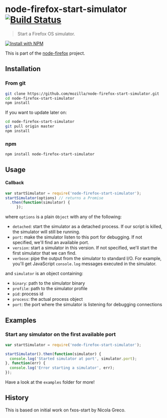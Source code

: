 # node-firefox-start-simulator [![Build Status](https://secure.travis-ci.org/mozilla/node-firefox-start-simulator.png?branch=master)](http://travis-ci.org/mozilla/node-firefox-start-simulator)

> Start a Firefox OS simulator.

[![Install with NPM](https://nodei.co/npm/node-firefox-start-simulator.png?downloads=true&stars=true)](https://nodei.co/npm/node-firefox-start-simulator/)

This is part of the [node-firefox](https://github.com/mozilla/node-firefox) project.

## Installation

### From git

```sh
git clone https://github.com/mozilla/node-firefox-start-simulator.git
cd node-firefox-start-simulator
npm install
```

If you want to update later on:

```sh
cd node-firefox-start-simulator
git pull origin master
npm install
```

### npm

```sh
npm install node-firefox-start-simulator
```

## Usage

#### Callback

```javascript
var startSimulator = require('node-firefox-start-simulator');
startSimulator(options) // returns a Promise
  .then(function(simulator) {
     });
```

where `options` is a plain `Object` with any of the following:

* `detached`: start the simulator as a detached process. If our script is killed, the simulator will still be running.
* `port`: make the simulator listen to this port for debugging. If not specified, we'll find an available port.
* `version`: start a simulator in this version. If not specified, we'll start the first simulator that we can find.
* `verbose`: pipe the output from the simulator to standard I/O. For example, you'll get JavaScript `console.log` messages executed in the simulator.

and `simulator` is an object containing:

* `binary`: path to the simulator binary
* `profile`: path to the simulator profile
* `pid`: process id
* `process`: the actual process object
* `port`: the port where the simulator is listening for debugging connections

## Examples

### Start any simulator on the first available port

```javascript
var startSimulator = require('node-firefox-start-simulator');

startSimulator().then(function(simulator) {
  console.log('Started simulator at port', simulator.port);
}, function(err) {
  console.log('Error starting a simulator', err);
});

```

Have a look at the `examples` folder for more!

<!-- These examples need updating to the Promise style and what we're actually returning
#### Start a simulator on a given port, connect and return client

Start a FirefoxOS simulator and connect to it through [firefox-client](https://github.com/harthur/firefox-client) by returning `client`.
```javascript
var start = require('./node-firefox-start-simulator');
start({ port: 1234, connect: true }, function(err, sim) {
  // Let's show for example all the running apps
  sim.client.getWebapps(function(err, webapps) {
    webapps.listRunningApps(function(err, apps) {
      console.log("Running apps:", apps);
    });
  });
})
```

#### Start a simulator on known port without connecting
Just start a FirefoxOS simulator without opening a connection:

```javascript
var start = require('./node-firefox-start-simulator');
start({ port: 1234, connect: false }, function(err, sim) {
  // Let's show for example all the running apps
  sim.client.connect(1234, function() {
    client.getWebapps(function(err, webapps) {
      webapps.listRunningApps(function(err, apps) {
        console.log("Running apps:", apps);
      });
    });
  });
})
```

#### Start and kill simulator

```javascript
var start = require('./node-firefox-start-simulator');
start({ connect: true }, function(err, sim) {
  sim.client.disconnect();
  process.kill(sim.pid);
})
```

#### Force start a simulator

```javascript
var start = require('./node-firefox-start-simulator');
start({ connect: true, force: true }, function(err, sim) {
  sim.client.disconnect();
  process.kill(sim.pid);
})
```
-->

## History

This is based on initial work on fxos-start by Nicola Greco.

